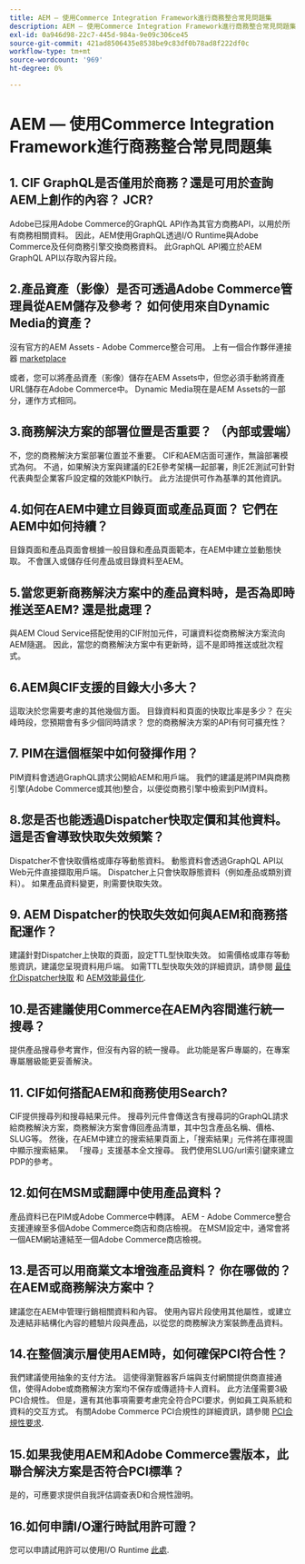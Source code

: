 ```yaml
---
title: AEM — 使用Commerce Integration Framework進行商務整合常見問題集
description: AEM — 使用Commerce Integration Framework進行商務整合常見問題集
exl-id: 0a946d98-22c7-445d-984a-9e09c306ce45
source-git-commit: 421ad8506435e8538be9c83df0b78ad8f222df0c
workflow-type: tm+mt
source-wordcount: '969'
ht-degree: 0%

---
```


# AEM — 使用Commerce Integration Framework進行商務整合常見問題集

## 1. CIF GraphQL是否僅用於商務？還是可用於查詢AEM上創作的內容？ JCR?

Adobe已採用Adobe Commerce的GraphQL API作為其官方商務API，以用於所有商務相關資料。 因此，AEM使用GraphQL透過I/O Runtime與Adobe Commerce及任何商務引擎交換商務資料。 此GraphQL API獨立於AEM GraphQL API以存取內容片段。

## 2.產品資產（影像）是否可透過Adobe Commerce管理員從AEM儲存及參考？ 如何使用來自Dynamic Media的資產？

沒有官方的AEM Assets - Adobe Commerce整合可用。 上有一個合作夥伴連接器 [marketplace](https://marketplace.magento.com) <!-- THIS IS THE OLD URL THAT WAS USED. IT WAS 404 (https://marketplace.magento.com/bounteous-dam.html) -->

或者，您可以將產品資產（影像）儲存在AEM Assets中，但您必須手動將資產URL儲存在Adobe Commerce中。 Dynamic Media現在是AEM Assets的一部分，運作方式相同。

## 3.商務解決方案的部署位置是否重要？ （內部或雲端）

不，您的商務解決方案部署位置並不重要。 CIF和AEM店面可運作，無論部署模式為何。 不過，如果解決方案與建議的E2E參考架構一起部署，則E2E測試可針對代表典型企業客戶設定檔的效能KPI執行。 此方法提供可作為基準的其他資訊。

## 4.如何在AEM中建立目錄頁面或產品頁面？ 它們在AEM中如何持續？

目錄頁面和產品頁面會根據一般目錄和產品頁面範本，在AEM中建立並動態快取。 不會匯入或儲存任何產品或目錄資料至AEM。

## 5.當您更新商務解決方案中的產品資料時，是否為即時推送至AEM? 還是批處理？

與AEM Cloud Service搭配使用的CIF附加元件，可讓資料從商務解決方案流向AEM隨選。 因此，當您的商務解決方案中有更新時，這不是即時推送或批次程式。

## 6.AEM與CIF支援的目錄大小多大？

這取決於您需要考慮的其他幾個方面。 目錄資料和頁面的快取比率是多少？ 在尖峰時段，您預期會有多少個同時請求？ 您的商務解決方案的API有何可擴充性？

## 7. PIM在這個框架中如何發揮作用？

PIM資料會透過GraphQL請求公開給AEM和用戶端。 我們的建議是將PIM與商務引擎(Adobe Commerce或其他)整合，以便從商務引擎中檢索到PIM資料。

## 8.您是否也能透過Dispatcher快取定價和其他資料。 這是否會導致快取失效頻繁？

Dispatcher不會快取價格或庫存等動態資料。 動態資料會透過GraphQL API以Web元件直接擷取用戶端。 Dispatcher上只會快取靜態資料（例如產品或類別資料）。 如果產品資料變更，則需要快取失效。

## 9. AEM Dispatcher的快取失效如何與AEM和商務搭配運作？

建議針對Dispatcher上快取的頁面，設定TTL型快取失效。 如需價格或庫存等動態資訊，建議您呈現資料用戶端。 如需TTL型快取失效的詳細資訊，請參閱 [最佳化Dispatcher快取](https://experienceleague.adobe.com/docs/experience-cloud-kcs/kbarticles/KA-17458.html) 和 [AEM效能最佳化](https://experienceleague.adobe.com/docs/commerce-operations/deliver-commerce-at-scale/performance.html).

## 10.是否建議使用Commerce在AEM內容間進行統一搜尋？

提供產品搜尋參考實作，但沒有內容的統一搜尋。 此功能是客戶專屬的，在專案專屬層級能更妥善解決。

## 11. CIF如何搭配AEM和商務使用Search?

CIF提供搜尋列和搜尋結果元件。 搜尋列元件會傳送含有搜尋詞的GraphQL請求給商務解決方案，商務解決方案會傳回產品清單，其中包含產品名稱、價格、SLUG等。 然後，在AEM中建立的搜索結果頁面上，「搜索結果」元件將在庫視圖中顯示搜索結果。 「搜尋」支援基本全文搜尋。 我們使用SLUG/url索引鍵來建立PDP的參考。

## 12.如何在MSM或翻譯中使用產品資料？

產品資料已在PIM或Adobe Commerce中轉譯。 AEM - Adobe Commerce整合支援連線至多個Adobe Commerce商店和商店檢視。 在MSM設定中，通常會將一個AEM網站連結至一個Adobe Commerce商店檢視。

## 13.是否可以用商業文本增強產品資料？ 你在哪做的？ 在AEM或商務解決方案中？

建議您在AEM中管理行銷相關資料和內容。 使用內容片段使用其他屬性，或建立及連結非結構化內容的體驗片段與產品，以從您的商務解決方案裝飾產品資料。

## 14.在整個演示層使用AEM時，如何確保PCI符合性？

我們建議使用抽象的支付方法。 這使得瀏覽器客戶端與支付網關提供商直接通信，使得Adobe或商務解決方案均不保存或傳遞持卡人資料。 此方法僅需要3級PCI合規性。 但是，還有其他事項需要考慮完全符合PCI要求，例如員工與系統和資料的交互方式。 有關Adobe Commerce PCI合規性的詳細資訊，請參閱 [PCI合規性要求](https://business.adobe.com/products/magento/pci-compliance.html).

## 15.如果我使用AEM和Adobe Commerce雲版本，此聯合解決方案是否符合PCI標準？

是的，可應要求提供自我評估調查表D和合規性證明。

## 16.如何申請I/O運行時試用許可證？

您可以申請試用許可以使用I/O Runtime [此處](https://developer.adobe.com/app-builder/trial/).
